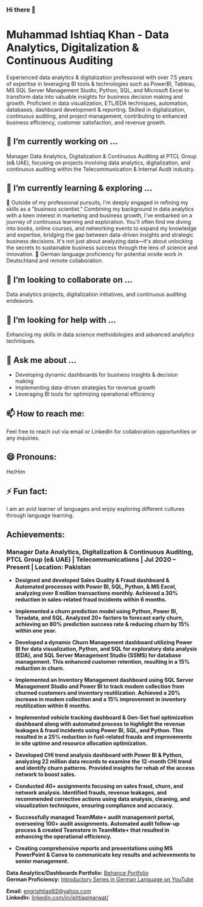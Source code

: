 ### Hi there 👋

# Muhammad Ishtiaq Khan - Data Analytics, Digitalization & Continuous Auditing

Experienced data analytics & digitalization professional with over 7.5 years of expertise in leveraging BI tools & technologies such as PowerBI, Tableau, MS SQL Server Management Studio, Python, SQL, and Microsoft Excel to transform data into valuable insights for business decision making and growth. Proficient in data visualization, ETL/EDA techniques, automation, databases, dashboard development & reporting. Skilled in digitalization, continuous auditing, and project management, contributing to enhanced business efficiency, customer satisfaction, and revenue growth.

## 🔭 I’m currently working on ...
Manager Data Analytics, Digitalization & Continuous Auditing at PTCL Group (e& UAE), focusing on projects involving data analytics, digitalization, and continuous auditing within the Telecommunication & Internal Audit industry.

## 🌱 I’m currently learning & exploring ...
🤩 Outside of my professional pursuits, I'm deeply engaged in refining my skills as a "business scientist." Combining my background in data analytics with a keen interest in marketing and business growth, I've embarked on a journey of continuous learning and exploration. You'll often find me diving into books, online courses, and networking events to expand my knowledge and expertise, bridging the gap between data-driven insights and strategic business decisions. It's not just about analyzing data—it's about unlocking the secrets to sustainable business success through the lens of science and innovation.
🤩 German language proficiency for potential onsite work in Deutschland and remote collaboration.

## 👯 I’m looking to collaborate on ...
Data analytics projects, digitalization initiatives, and continuous auditing endeavors.

## 🤔 I’m looking for help with ...
Enhancing my skills in data science methodologies and advanced analytics techniques.

## 💬 Ask me about ...
- Developing dynamic dashboards for business insights & decision making
- Implementing data-driven strategies for revenue growth
- Leveraging BI tools for optimizing operational efficiency

## 📫 How to reach me:
Feel free to reach out via email or LinkedIn for collaboration opportunities or any inquiries.

## 😄 Pronouns:
He/Him

## ⚡ Fun fact:
I am an avid learner of languages and enjoy exploring different cultures through language learning.

## Achievements:

### Manager Data Analytics, Digitalization & Continuous Auditing, PTCL Group (e& UAE) | Telecommunications | Jul 2020 – Present | Location: Pakistan

- **Designed and developed Sales Quality & Fraud dashboard & Automated processes with Power BI, SQL, Python, & MS Excel, analyzing over 8 million transactions monthly. Achieved a 30% reduction in sales-related fraud incidents within 6 months.**
  
- **Implemented a churn prediction model using Python, Power BI, Teradata, and SQL. Analyzed 20+ factors to forecast early churn, achieving an 80% prediction success rate & reducing churn by 15% within one year.**
  
- **Developed a dynamic Churn Management dashboard utilizing Power BI for data visualization, Python, and SQL for exploratory data analysis (EDA), and SQL Server Management Studio (SSMS) for database management. This enhanced customer retention, resulting in a 15% reduction in churn.**
  
- **Implemented an Inventory Management dashboard using SQL Server Management Studio and Power BI to track modem collection from churned customers and inventory reutilization. Achieved a 20% increase in modem collection and a 15% improvement in inventory reutilization within 6 months.**
  
- **Implemented vehicle tracking dashboard & Gen-Set fuel optimization dashboard along with automated process to highlight the revenue leakages & fraud incidents using Power BI, SQL, and Python. This resulted in a 25% reduction in fuel-related frauds and improvements in site uptime and resource allocation optimization.**
  
- **Developed CHI trend analysis dashboard with Power BI & Python, analyzing 22 million data records to examine the 12-month CHI trend and identify churn patterns. Provided insights for rehab of the access network to boost sales.**
  
- **Conducted 40+ assignments focusing on sales fraud, churn, and network analysis. Identified frauds, revenue leakages, and recommended corrective actions using data analysis, cleaning, and visualization techniques, ensuring compliance and accuracy.**
  
- **Successfully managed TeamMate+ audit management portal, overseeing 100+ audit assignments. Automated audit follow-up process & created Teamstore in TeamMate+ that resulted in enhancing the operational efficiency.**
  
- **Creating comprehensive reports and presentations using MS PowerPoint & Canva to communicate key results and achievements to senior management.**

**Data Analytics/Dashboards Portfolio:** [Behance Portfolio](https://www.behance.net/ishtiaqmarwat)  
**German Proficiency:** [Introductory Series in German Language on YouTube](https://www.youtube.com/playlist?list=PLvpo6Yx8nlwFaLfA_SD-UJiyJ-uc9iAEk)

**Email:** engrishtiaq92@yahoo.com   
**LinkedIn:** [linkedin.com/in/ishtiaqmarwat/](https://www.linkedin.com/in/ishtiaqmarwat/)  

